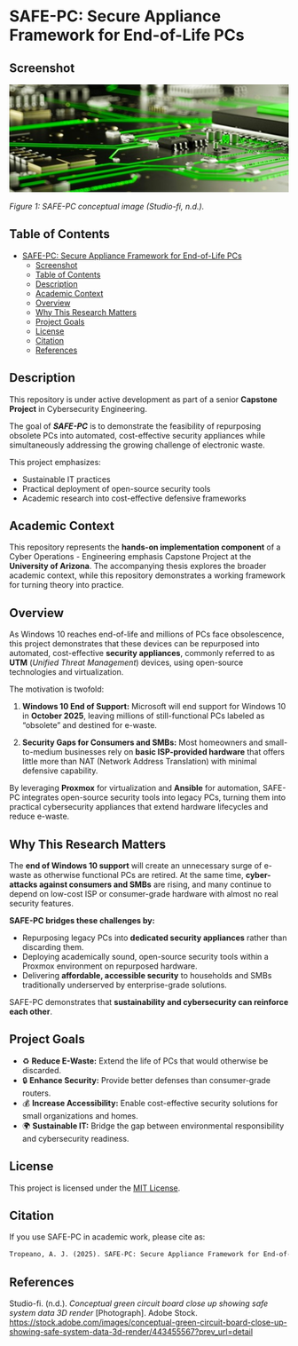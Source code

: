 # SAFE-PC: Secure Appliance Framework for End-of-Life PCs

## Screenshot

![SAFE-PC](./assets/images/safe-pc.jpeg)

*Figure 1: SAFE-PC conceptual image (Studio-fi, n.d.).*

## Table of Contents

- [SAFE-PC: Secure Appliance Framework for End-of-Life PCs](#safe-pc-secure-appliance-framework-for-end-of-life-pcs)
  - [Screenshot](#screenshot)
  - [Table of Contents](#table-of-contents)
  - [Description](#description)
  - [Academic Context](#academic-context)
  - [Overview](#overview)
  - [Why This Research Matters](#why-this-research-matters)
  - [Project Goals](#project-goals)
  - [License](#license)
  - [Citation](#citation)
  - [References](#references)

## Description

This repository is under active development as part of a senior **Capstone Project** in Cybersecurity Engineering.  

The goal of ***SAFE-PC*** is to demonstrate the feasibility of repurposing obsolete PCs into automated, cost-effective security appliances while simultaneously addressing the growing challenge of electronic waste.  

This project emphasizes:  

- Sustainable IT practices  
- Practical deployment of open-source security tools  
- Academic research into cost-effective defensive frameworks  

## Academic Context

This repository represents the **hands-on implementation component** of a Cyber Operations - Engineering emphasis Capstone Project at the **University of Arizona**. The accompanying thesis explores the broader academic context, while this repository demonstrates a working framework for turning theory into practice.  

## Overview

As Windows 10 reaches end-of-life and millions of PCs face obsolescence, this project demonstrates that these devices can be repurposed into automated, cost-effective **security appliances**, commonly referred to as **UTM** (*Unified Threat Management*) devices, using open-source technologies and virtualization.  

The motivation is twofold: 

1. **Windows 10 End of Support:** Microsoft will end support for Windows 10 in **October 2025**, leaving millions of still-functional PCs labeled as “obsolete” and destined for e-waste.  

2. **Security Gaps for Consumers and SMBs:** Most homeowners and small-to-medium businesses rely on **basic ISP-provided hardware** that offers little more than NAT (Network Address Translation) with minimal defensive capability.  

By leveraging **Proxmox** for virtualization and **Ansible** for automation, SAFE-PC integrates open-source security tools into legacy PCs, turning them into practical cybersecurity appliances that extend hardware lifecycles and reduce e-waste.

## Why This Research Matters

The **end of Windows 10 support** will create an unnecessary surge of e-waste as otherwise functional PCs are retired. At the same time, **cyber-attacks against consumers and SMBs** are rising, and many continue to depend on low-cost ISP or consumer-grade hardware with almost no real security features.  

**SAFE-PC bridges these challenges by:**  

- Repurposing legacy PCs into **dedicated security appliances** rather than discarding them.  
- Deploying academically sound, open-source security tools within a Proxmox environment on repurposed hardware.  
- Delivering **affordable, accessible security** to households and SMBs traditionally underserved by enterprise-grade solutions.  

SAFE-PC demonstrates that **sustainability and cybersecurity can reinforce each other**.

## Project Goals

- ♻️ **Reduce E-Waste:** Extend the life of PCs that would otherwise be discarded.  
- 🔒 **Enhance Security:** Provide better defenses than consumer-grade routers.  
- 💰 **Increase Accessibility:** Enable cost-effective security solutions for small organizations and homes.  
- 🌍 **Sustainable IT:** Bridge the gap between environmental responsibility and cybersecurity readiness.  

## License

This project is licensed under the [MIT License](./LICENSE.txt).

## Citation

If you use SAFE-PC in academic work, please cite as:  

```md
Tropeano, A. J. (2025). SAFE-PC: Secure Appliance Framework for End-of-Life PCs [Computer software]. GitHub. https://github.com/iitoneloc/safe-pc
```

## References

Studio-fi. (n.d.). *Conceptual green circuit board close up showing safe system data 3D render* [Photograph]. Adobe Stock. https://stock.adobe.com/images/conceptual-green-circuit-board-close-up-showing-safe-system-data-3d-render/443455567?prev_url=detail
